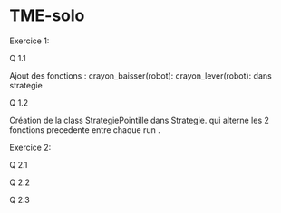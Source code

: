 # TME-solo

Exercice 1:

Q 1.1

Ajout des fonctions :
crayon_baisser(robot):
crayon_lever(robot):
dans strategie

Q 1.2 

Création de la class StrategiePointille dans Strategie.
qui alterne les 2 fonctions precedente entre chaque run .


Exercice 2:

Q 2.1

Q 2.2

Q 2.3
